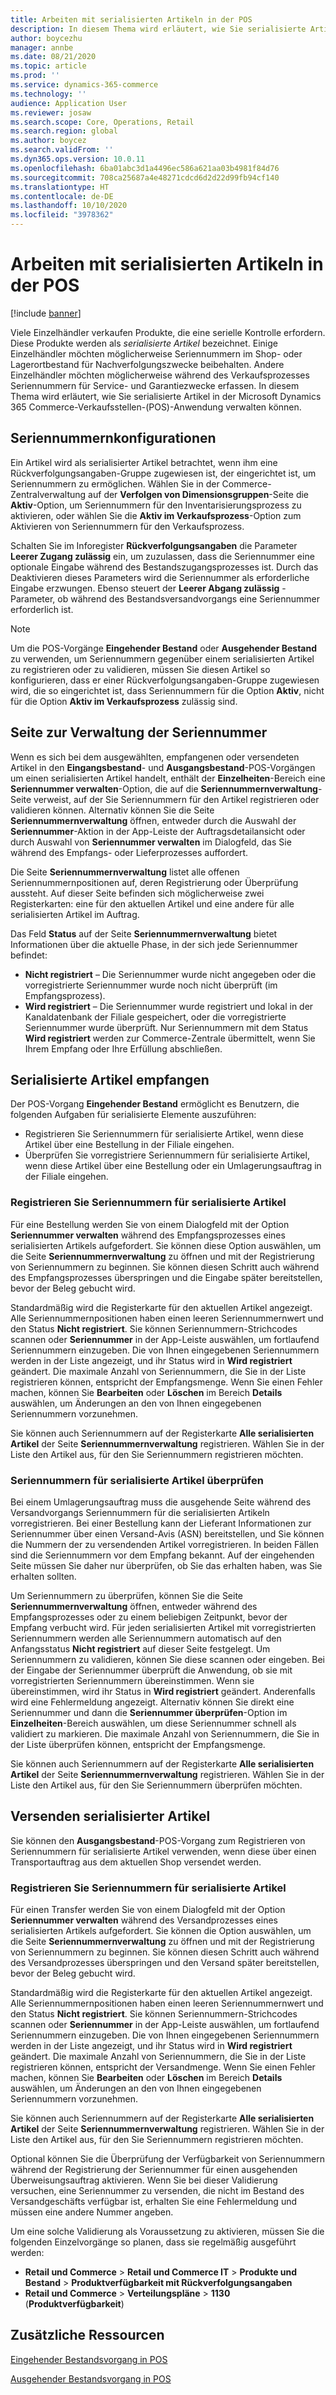 ```yaml
---
title: Arbeiten mit serialisierten Artikeln in der POS
description: In diesem Thema wird erläutert, wie Sie serialisierte Artikel in der Verkaufsstellen-(POS)-Anwendung verwalten.
author: boycezhu
manager: annbe
ms.date: 08/21/2020
ms.topic: article
ms.prod: ''
ms.service: dynamics-365-commerce
ms.technology: ''
audience: Application User
ms.reviewer: josaw
ms.search.scope: Core, Operations, Retail
ms.search.region: global
ms.author: boycez
ms.search.validFrom: ''
ms.dyn365.ops.version: 10.0.11
ms.openlocfilehash: 6ba01abc3d1a4496ec586a621aa03b4981f84d76
ms.sourcegitcommit: 708ca25687a4e48271cdcd6d2d22d99fb94cf140
ms.translationtype: HT
ms.contentlocale: de-DE
ms.lasthandoff: 10/10/2020
ms.locfileid: "3978362"
---
```

# <a name="work-with-serialized-items-in-the-pos"></a>Arbeiten mit serialisierten Artikeln in der POS

[!include [banner](includes/banner.md)]

Viele Einzelhändler verkaufen Produkte, die eine serielle Kontrolle erfordern. Diese Produkte werden als *serialisierte Artikel* bezeichnet. Einige Einzelhändler möchten möglicherweise Seriennummern im Shop- oder Lagerortbestand für Nachverfolgungszwecke beibehalten. Andere Einzelhändler möchten möglicherweise während des Verkaufsprozesses Seriennummern für Service- und Garantiezwecke erfassen. In diesem Thema wird erläutert, wie Sie serialisierte Artikel in der Microsoft Dynamics 365 Commerce-Verkaufsstellen-(POS)-Anwendung verwalten können.

## <a name="serial-number-configurations"></a>Seriennummernkonfigurationen

Ein Artikel wird als serialisierter Artikel betrachtet, wenn ihm eine Rückverfolgungsangaben-Gruppe zugewiesen ist, der eingerichtet ist, um Seriennummern zu ermöglichen. Wählen Sie in der Commerce-Zentralverwaltung auf der **Verfolgen von Dimensionsgruppen**-Seite die **Aktiv**-Option, um Seriennummern für den Inventarisierungsprozess zu aktivieren, oder wählen Sie die **Aktiv im Verkaufsprozess**-Option zum Aktivieren von Seriennummern für den Verkaufsprozess.

Schalten Sie im Inforegister **Rückverfolgungsangaben** die Parameter **Leerer Zugang zulässig** ein, um zuzulassen, dass die Seriennummer eine optionale Eingabe während des Bestandszugangsprozesses ist. Durch das Deaktivieren dieses Parameters wird die Seriennummer als erforderliche Eingabe erzwungen. Ebenso steuert der **Leerer Abgang zulässig** -Parameter, ob während des Bestandsversandvorgangs eine Seriennummer erforderlich ist.

> [!NOTE]
> Um die POS-Vorgänge **Eingehender Bestand** oder **Ausgehender Bestand** zu verwenden, um Seriennummern gegenüber einem serialisierten Artikel zu registrieren oder zu validieren, müssen Sie diesen Artikel so konfigurieren, dass er einer Rückverfolgungsangaben-Gruppe zugewiesen wird, die so eingerichtet ist, dass Seriennummern für die Option **Aktiv**, nicht für die Option **Aktiv im Verkaufsprozess** zulässig sind.

## <a name="serial-number-management-page"></a>Seite zur Verwaltung der Seriennummer

Wenn es sich bei dem ausgewählten, empfangenen oder versendeten Artikel in den **Eingangsbestand**- und **Ausgangsbestand**-POS-Vorgängen um einen serialisierten Artikel handelt, enthält der **Einzelheiten**-Bereich eine **Seriennummer verwalten**-Option, die auf die **Seriennummernverwaltung**-Seite verweist, auf der Sie Seriennummern für den Artikel registrieren oder validieren können. Alternativ können Sie die Seite **Seriennummernverwaltung** öffnen, entweder durch die Auswahl der **Seriennummer**-Aktion in der App-Leiste der Auftragsdetailansicht oder durch Auswahl von **Seriennummer verwalten** im Dialogfeld, das Sie während des Empfangs- oder Lieferprozesses auffordert. 

Die Seite **Seriennummernverwaltung** listet alle offenen Seriennummernpositionen auf, deren Registrierung oder Überprüfung aussteht. Auf dieser Seite befinden sich möglicherweise zwei Registerkarten: eine für den aktuellen Artikel und eine andere für alle serialisierten Artikel im Auftrag.

Das Feld **Status** auf der Seite **Seriennummernverwaltung** bietet Informationen über die aktuelle Phase, in der sich jede Seriennummer befindet:

- **Nicht registriert** – Die Seriennummer wurde nicht angegeben oder die vorregistrierte Seriennummer wurde noch nicht überprüft (im Empfangsprozess).
- **Wird registriert** – Die Seriennummer wurde registriert und lokal in der Kanaldatenbank der Filiale gespeichert, oder die vorregistrierte Seriennummer wurde überprüft. Nur Seriennummern mit dem Status **Wird registriert** werden zur Commerce-Zentrale übermittelt, wenn Sie Ihrem Empfang oder Ihre Erfüllung abschließen.

## <a name="receive-serialized-items"></a>Serialisierte Artikel empfangen

Der POS-Vorgang **Eingehender Bestand** ermöglicht es Benutzern, die folgenden Aufgaben für serialisierte Elemente auszuführen:

- Registrieren Sie Seriennummern für serialisierte Artikel, wenn diese Artikel über eine Bestellung in der Filiale eingehen.
- Überprüfen Sie vorregistriere Seriennummern für serialisierte Artikel, wenn diese Artikel über eine Bestellung oder ein Umlagerungsauftrag in der Filiale eingehen.

### <a name="register-serial-numbers-against-serialized-items"></a>Registrieren Sie Seriennummern für serialisierte Artikel

Für eine Bestellung werden Sie von einem Dialogfeld mit der Option **Seriennummer verwalten** während des Empfangsprozesses eines serialisierten Artikels aufgefordert. Sie können diese Option auswählen, um die Seite **Seriennummernverwaltung** zu öffnen und mit der Registrierung von Seriennummern zu beginnen. Sie können diesen Schritt auch während des Empfangsprozesses überspringen und die Eingabe später bereitstellen, bevor der Beleg gebucht wird.

Standardmäßig wird die Registerkarte für den aktuellen Artikel angezeigt. Alle Seriennummernpositionen haben einen leeren Seriennummernwert und den Status **Nicht registriert**. Sie können Seriennummern-Strichcodes scannen oder **Seriennummer** in der App-Leiste auswählen, um fortlaufend Seriennummern einzugeben. Die von Ihnen eingegebenen Seriennummern werden in der Liste angezeigt, und ihr Status wird in **Wird registriert** geändert. Die maximale Anzahl von Seriennummern, die Sie in der Liste registrieren können, entspricht der Empfangsmenge. Wenn Sie einen Fehler machen, können Sie **Bearbeiten** oder **Löschen** im Bereich **Details** auswählen, um Änderungen an den von Ihnen eingegebenen Seriennummern vorzunehmen.

Sie können auch Seriennummern auf der Registerkarte **Alle serialisierten Artikel** der Seite **Seriennummernverwaltung** registrieren. Wählen Sie in der Liste den Artikel aus, für den Sie Seriennummern registrieren möchten.

### <a name="validate-serial-numbers-on-serialized-items"></a>Seriennummern für serialisierte Artikel überprüfen

Bei einem Umlagerungsauftrag muss die ausgehende Seite während des Versandvorgangs Seriennummern für die serialisierten Artikeln vorregistrieren. Bei einer Bestellung kann der Lieferant Informationen zur Seriennummer über einen Versand-Avis (ASN) bereitstellen, und Sie können die Nummern der zu versendenden Artikel vorregistrieren. In beiden Fällen sind die Seriennummern vor dem Empfang bekannt. Auf der eingehenden Seite müssen Sie daher nur überprüfen, ob Sie das erhalten haben, was Sie erhalten sollten.

Um Seriennummern zu überprüfen, können Sie die Seite **Seriennummernverwaltung** öffnen, entweder während des Empfangsprozesses oder zu einem beliebigen Zeitpunkt, bevor der Empfang verbucht wird. Für jeden serialisierten Artikel mit vorregistrierten Seriennummern werden alle Seriennummern automatisch auf den Anfangsstatus **Nicht registriert** auf dieser Seite festgelegt. Um Seriennummern zu validieren, können Sie diese scannen oder eingeben. Bei der Eingabe der Seriennummer überprüft die Anwendung, ob sie mit vorregistrierten Seriennummern übereinstimmen. Wenn sie übereinstimmen, wird ihr Status in **Wird registriert** geändert. Anderenfalls wird eine Fehlermeldung angezeigt. Alternativ können Sie direkt eine Seriennummer und dann die **Seriennummer überprüfen**-Option im **Einzelheiten**-Bereich auswählen, um diese Seriennummer schnell als validiert zu markieren. Die maximale Anzahl von Seriennummern, die Sie in der Liste überprüfen können, entspricht der Empfangsmenge.

Sie können auch Seriennummern auf der Registerkarte **Alle serialisierten Artikel** der Seite **Seriennummernverwaltung** registrieren. Wählen Sie in der Liste den Artikel aus, für den Sie Seriennummern überprüfen möchten.

## <a name="ship-serialized-items"></a>Versenden serialisierter Artikel

Sie können den **Ausgangsbestand**-POS-Vorgang zum Registrieren von Seriennummern für serialisierte Artikel verwenden, wenn diese über einen Transportauftrag aus dem aktuellen Shop versendet werden.

### <a name="register-serial-numbers-against-serialized-items"></a>Registrieren Sie Seriennummern für serialisierte Artikel

Für einen Transfer werden Sie von einem Dialogfeld mit der Option **Seriennummer verwalten** während des Versandprozesses eines serialisierten Artikels aufgefordert. Sie können die Option auswählen, um die Seite **Seriennummernverwaltung** zu öffnen und mit der Registrierung von Seriennummern zu beginnen. Sie können diesen Schritt auch während des Versandprozesses überspringen und den Versand später bereitstellen, bevor der Beleg gebucht wird.

Standardmäßig wird die Registerkarte für den aktuellen Artikel angezeigt. Alle Seriennummernpositionen haben einen leeren Seriennummernwert und den Status **Nicht registriert**. Sie können Seriennummern-Strichcodes scannen oder **Seriennummer** in der App-Leiste auswählen, um fortlaufend Seriennummern einzugeben. Die von Ihnen eingegebenen Seriennummern werden in der Liste angezeigt, und ihr Status wird in **Wird registriert** geändert. Die maximale Anzahl von Seriennummern, die Sie in der Liste registrieren können, entspricht der Versandmenge. Wenn Sie einen Fehler machen, können Sie **Bearbeiten** oder **Löschen** im Bereich **Details** auswählen, um Änderungen an den von Ihnen eingegebenen Seriennummern vorzunehmen.

Sie können auch Seriennummern auf der Registerkarte **Alle serialisierten Artikel** der Seite **Seriennummernverwaltung** registrieren. Wählen Sie in der Liste den Artikel aus, für den Sie Seriennummern registrieren möchten.

Optional können Sie die Überprüfung der Verfügbarkeit von Seriennummern während der Registrierung der Seriennummer für einen ausgehenden Überweisungsauftrag aktivieren. Wenn Sie bei dieser Validierung versuchen, eine Seriennummer zu versenden, die nicht im Bestand des Versandgeschäfts verfügbar ist, erhalten Sie eine Fehlermeldung und müssen eine andere Nummer angeben.

Um eine solche Validierung als Voraussetzung zu aktivieren, müssen Sie die folgenden Einzelvorgänge so planen, dass sie regelmäßig ausgeführt werden:

- **Retail und Commerce** > **Retail und Commerce IT** > **Produkte und Bestand** > **Produktverfügbarkeit mit Rückverfolgungsangaben**
- **Retail und Commerce** > **Verteilungspläne** > **1130** (**Produktverfügbarkeit**)

## <a name="additional-resources"></a>Zusätzliche Ressourcen

[Eingehender Bestandsvorgang in POS](https://docs.microsoft.com/dynamics365/commerce/pos-inbound-inventory-operation)

[Ausgehender Bestandsvorgang in POS](https://docs.microsoft.com/dynamics365/commerce/pos-outbound-inventory-operation)
